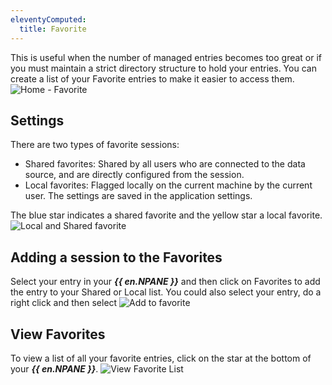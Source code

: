 ```yaml
---
eleventyComputed:
  title: Favorite
---
```

This is useful when the number of managed entries becomes too great or if you must maintain a strict directory structure to hold your entries. You can create a list of your Favorite entries to make it easier to access them.
![Home - Favorite](https://cdnweb.devolutions.net/docs/docs_en_rdm_mac_clip10302.png)

## Settings

There are two types of favorite sessions:

* Shared favorites: Shared by all users who are connected to the data source, and are directly configured from the session.
* Local favorites: Flagged locally on the current machine by the current user. The settings are saved in the application settings.

The blue star indicates a shared favorite and the yellow star a local favorite.
![Local and Shared favorite](https://cdnweb.devolutions.net/docs/docs_en_rdm_mac_clip10444.png)

## Adding a session to the Favorites

Select your entry in your ***{{ en.NPANE }}*** and then click on Favorites to add the entry to your Shared or Local list. You could also select your entry, do a right click and then select
![Add to favorite](https://cdnweb.devolutions.net/docs/docs_en_rdm_mac_clip10328.png)

## View Favorites

To view a list of all your favorite entries, click on the star at the bottom of your ***{{ en.NPANE }}***.
![View Favorite List](https://cdnweb.devolutions.net/docs/docs_en_rdm_mac_clip10329.png)

